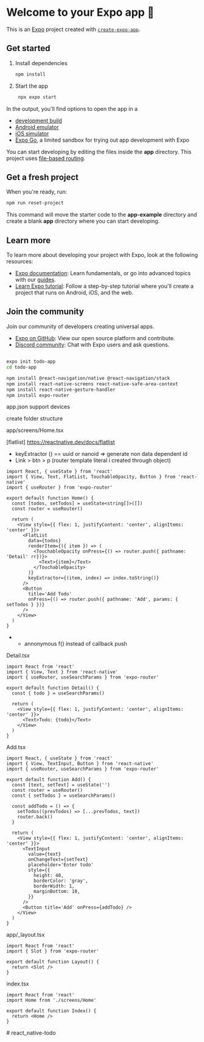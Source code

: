 # Welcome to your Expo app 👋

This is an [Expo](https://expo.dev) project created with [`create-expo-app`](https://www.npmjs.com/package/create-expo-app).

## Get started

1. Install dependencies

   ```bash
   npm install
   ```

2. Start the app

   ```bash
    npx expo start
   ```

In the output, you'll find options to open the app in a

- [development build](https://docs.expo.dev/develop/development-builds/introduction/)
- [Android emulator](https://docs.expo.dev/workflow/android-studio-emulator/)
- [iOS simulator](https://docs.expo.dev/workflow/ios-simulator/)
- [Expo Go](https://expo.dev/go), a limited sandbox for trying out app development with Expo

You can start developing by editing the files inside the **app** directory. This project uses [file-based routing](https://docs.expo.dev/router/introduction).

## Get a fresh project

When you're ready, run:

```bash
npm run reset-project
```

This command will move the starter code to the **app-example** directory and create a blank **app** directory where you can start developing.

## Learn more

To learn more about developing your project with Expo, look at the following resources:

- [Expo documentation](https://docs.expo.dev/): Learn fundamentals, or go into advanced topics with our [guides](https://docs.expo.dev/guides).
- [Learn Expo tutorial](https://docs.expo.dev/tutorial/introduction/): Follow a step-by-step tutorial where you'll create a project that runs on Android, iOS, and the web.

## Join the community

Join our community of developers creating universal apps.

- [Expo on GitHub](https://github.com/expo/expo): View our open source platform and contribute.
- [Discord community](https://chat.expo.dev): Chat with Expo users and ask questions.

##

###

```sh
expo init todo-app
cd todo-app

npm install @react-navigation/native @react-navigation/stack
npm install react-native-screens react-native-safe-area-context
npm install react-native-gesture-handler
npm install expo-router
```

app.json support devices

create folder structure

app/screens/Home.tsx

[flatlist] https://reactnative.dev/docs/flatlist

- keyExtractor () == uuid or nanoid => generate non data dependent id
- Link > btn > p (router template literal i created through object)

```tsx
import React, { useState } from 'react'
import { View, Text, FlatList, TouchableOpacity, Button } from 'react-native'
import { useRouter } from 'expo-router'

export default function Home() {
  const [todos, setTodos] = useState<string[]>([])
  const router = useRouter()

  return (
    <View style={{ flex: 1, justifyContent: 'center', alignItems: 'center' }}>
      <FlatList
        data={todos}
        renderItem={({ item }) => (
          <TouchableOpacity onPress={() => router.push({ pathname: 'Detail' rr})}>
            <Text>{item}</Text>
          </TouchableOpacity>
        )}
        keyExtractor={(item, index) => index.toString()}
      />
      <Button
        title='Add Todo'
        onPress={() => router.push({ pathname: 'Add', params: { setTodos } })}
      />
    </View>
  )
}
```

- - annonymous f() instead of callback push

Detail.tsx

```tsx
import React from 'react'
import { View, Text } from 'react-native'
import { useRouter, useSearchParams } from 'expo-router'

export default function Detail() {
  const { todo } = useSearchParams()

  return (
    <View style={{ flex: 1, justifyContent: 'center', alignItems: 'center' }}>
      <Text>Todo: {todo}</Text>
    </View>
  )
}
```

Add.tsx

```tsx
import React, { useState } from 'react'
import { View, TextInput, Button } from 'react-native'
import { useRouter, useSearchParams } from 'expo-router'

export default function Add() {
  const [text, setText] = useState('')
  const router = useRouter()
  const { setTodos } = useSearchParams()

  const addTodo = () => {
    setTodos((prevTodos) => [...prevTodos, text])
    router.back()
  }

  return (
    <View style={{ flex: 1, justifyContent: 'center', alignItems: 'center' }}>
      <TextInput
        value={text}
        onChangeText={setText}
        placeholder='Enter todo'
        style={{
          height: 40,
          borderColor: 'gray',
          borderWidth: 1,
          marginBottom: 10,
        }}
      />
      <Button title='Add' onPress={addTodo} />
    </View>
  )
}
```

app/\_layout.tsx

```tsx
import React from 'react'
import { Slot } from 'expo-router'

export default function Layout() {
  return <Slot />
}
```

index.tsx

```tsx
import React from 'react'
import Home from './screens/Home'

export default function Index() {
  return <Home />
}
```
#   r e a c t _ n a t i v e - t o d o  
 